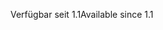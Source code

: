 <span data-ttu-id="5084c-101">Verfügbar seit 1.1</span><span class="sxs-lookup"><span data-stu-id="5084c-101">Available since 1.1</span></span>